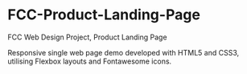 # FCC-Product-Landing-Page
FCC Web Design Project, Product Landing Page

Responsive single web page demo developed with HTML5 and CSS3, utilising Flexbox layouts and Fontawesome icons.